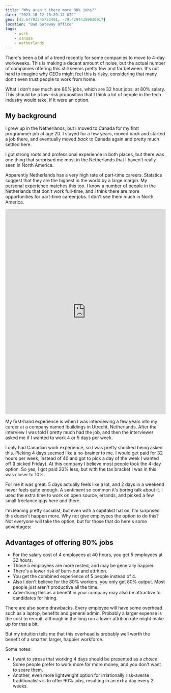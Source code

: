 ```yaml
---
title: "Why aren't there more 80% jobs?"
date: "2023-10-12 20:29:12 UTC"
geo: [43.64793345752491, -79.42044389030917]
location: "Bad Gateway Office"
tags:
    - work
    - canada
    - netherlands
---
```


There's been a bit of a trend recently for some companies to move to 4-day
workweeks. This is making a decent amount of noise, but the actual number of
companies offering this still seems pretty few and far between. It's not hard
to imagine why CEOs might feel this is risky, considering that many don't even
trust people to work from home.

What I don't see much are 80% jobs, which are 32 hour jobs, at 80% salary.
This should be a low-risk proposition that I think a lot of people in the tech
industry would take, if it were an option.

My background
-------------

I grew up in the Netherlands, but I moved to Canada for my first programmer
job at age 20. I stayed for a few years, moved back and started a job there,
and eventually moved _back_ to Canada again and pretty much settled here.

I got strong roots and professional experience in both places, but there was
one thing that surprised me most in the Netherlands that I haven't really seen
in North America.

Apparently Netherlands has a very high rate of part-time careers. Statstics
suggest that they are the highest in the world by a large margin. My personal
experience matches this too. I know a number of people in
the Netherlands that don't work full-time, and I think there are more opportunities
for part-time career jobs. I don't see them much in North America.

<iframe src="https://data.oecd.org/chart/7de9" width="860" height="645" style="border: 0; width: 100%; max-width: 100%" mozallowfullscreen="true" webkitallowfullscreen="true" allowfullscreen="true"><a href="https://data.oecd.org/chart/7de9" target="_blank">OECD Chart: Part-time employment rate, Total, % of employment, Annual, 2022</a></iframe>


My first-hand experience is when I was interviewing a few years into my
career at a company named Ibuildings in Utrecht, Netherlands. After the
interview I was told I pretty much had the job, and then the interviewer
asked me if I wanted to work 4 or 5 days per week.

I only had Canadian work experience, so I was pretty shocked being asked
this. Picking 4 days seemed like a no-brainer to me.
I would get paid for 32 hours per week, instead of 40 and got to pick a
day of the week I wanted off (I picked Friday). At this company
I believe most people took the 4-day option. So yes, I got paid 20% less,
but with the tax bracket I was in this was closer to 10%.

For me it was great. 5 days actually feels like a lot, and 2 days in a
weekend never feels quite enough. A sentiment so common it's boring talk
about it. I used the extra time to work on open source, errands, and picked
a few small freelance gigs here and there.

I'm leaning pretty socialist, but even with a capitalist hat on, I'm
surprised this doesn't happen more. Why not give employees the option to
do this? Not everyone will take the option, but for those that do here's some
advantages:

Advantages of offering 80% jobs
-------------------------------

* For the salary cost of 4 employees at 40 hours, you get 5 employees at 32
  hours.
* Those 5 employees are more rested, and may be generally happier.
* There's a lower risk of burn-out and attrition.
* You get the combined experience of 5 people instead of 4.
* Also I don't believe for the 80% workers, you only get 80% output. Most
  people just aren't productive all the time.
* Advertising this as a benefit in your company may also be attractive to
  candidates for hiring.

There are also some drawbacks. Every employee will have some overhead such as
a laptop, benefits and general admin. Probably a larger expense is the cost
to recruit, although in the long run a lower attrition rate might make up for
that a bit.

But my intuition tells me that this overhead is probably well worth the
benefit of a smarter, larger, happier workforce.

Some notes:

* I want to stress that working 4 days should be presented as a *choice*. Some
  people prefer to work more for more money, and you don't want to scare them.
* Another, even more lightweight option for irriationally risk-averse
  traditionalists is to offer 90% jobs, resulting in an extra day every 2
  weeks.
